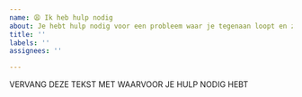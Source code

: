 ```yaml
---
name: 😩 Ik heb hulp nodig
about: Je hebt hulp nodig voor een probleem waar je tegenaan loopt en zelf niet uit komt. Bijvoorbeeld bij de installatie of het instellen van de applicatie.
title: ''
labels: ''
assignees: ''

---
```


<!--
Om je goed te helpen:
- Bekijk eerst de FAQ (ook voor hoe te debuggen): https://dsmr-reader.readthedocs.io/nl/latest/faq.html
- Gebruik je DSMR-reader in Docker en krijg je het niet draaiend? 
  Overweeg dan om direct een issue aan te maken in het Docker-project: https://github.com/xirixiz/dsmr-reader-docker/issues
- Geef in je tekst hieronder aan of je DSMR-reader handmatig hebt geinstalleerd of via Docker.
- Draai je al DSMR-reader v4.6 of hoger? Zet dan hieronder ook de output van "dsmr_debuginfo" (zie About-pagina)
-->


VERVANG DEZE TEKST MET WAARVOOR JE HULP NODIG HEBT
